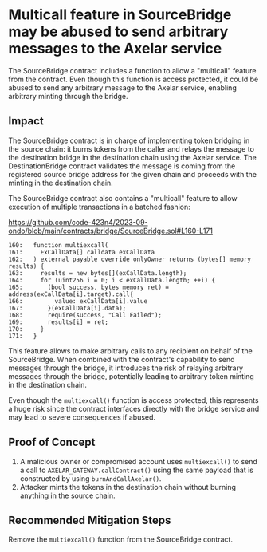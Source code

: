 # Multicall feature in SourceBridge may be abused to send arbitrary messages to the Axelar service

The SourceBridge contract includes a function to allow a "multicall" feature from the contract. Even though this function is access protected, it could be abused to send any arbitrary message to the Axelar service, enabling arbitrary minting through the bridge.

## Impact

The SourceBridge contract is in charge of implementing token bridging in the source chain: it burns tokens from the caller and relays the message to the destination bridge in the destination chain using the Axelar service. The DestinationBridge contract validates the message is coming from the registered source bridge address for the given chain and proceeds with the minting in the destination chain.

The SourceBridge contract also contains a "multicall" feature to allow execution of multiple transactions in a batched fashion:

https://github.com/code-423n4/2023-09-ondo/blob/main/contracts/bridge/SourceBridge.sol#L160-L171

```solidity
160:   function multiexcall(
161:     ExCallData[] calldata exCallData
162:   ) external payable override onlyOwner returns (bytes[] memory results) {
163:     results = new bytes[](exCallData.length);
164:     for (uint256 i = 0; i < exCallData.length; ++i) {
165:       (bool success, bytes memory ret) = address(exCallData[i].target).call{
166:         value: exCallData[i].value
167:       }(exCallData[i].data);
168:       require(success, "Call Failed");
169:       results[i] = ret;
170:     }
171:   }
```

This feature allows to make arbitrary calls to any recipient on behalf of the SourceBridge. When combined with the contract's capability to send messages through the bridge, it introduces the risk of relaying arbitrary messages through the bridge, potentially leading to arbitrary token minting in the destination chain.

Even though the `multiexcall()` function is access protected, this represents a huge risk since the contract interfaces directly with the bridge service and may lead to severe consequences if abused.

## Proof of Concept

1. A malicious owner or compromised account uses `multiexcall()` to send a call to `AXELAR_GATEWAY.callContract()` using the same payload that is constructed by using `burnAndCallAxelar()`.
2. Attacker mints the tokens in the destination chain without burning anything in the source chain.

## Recommended Mitigation Steps

Remove the `multiexcall()` function from the SourceBridge contract.
